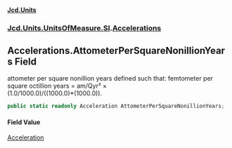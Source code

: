 #### [Jcd.Units](index.md 'index')
### [Jcd.Units.UnitsOfMeasure.SI](Jcd.Units.UnitsOfMeasure.SI.md 'Jcd.Units.UnitsOfMeasure.SI').[Accelerations](Accelerations.md 'Jcd.Units.UnitsOfMeasure.SI.Accelerations')

## Accelerations.AttometerPerSquareNonillionYears Field

attometer per square nonillion years defined such that: femtometer per square octillion years = am/Qyr² ×  
(1.0/1000.0)/((1000.0)*(1000.0)).

```csharp
public static readonly Acceleration AttometerPerSquareNonillionYears;
```

#### Field Value
[Acceleration](Acceleration.md 'Jcd.Units.UnitTypes.Acceleration')